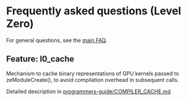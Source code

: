 <!---

Copyright (C) 2022 Intel Corporation

SPDX-License-Identifier: MIT

-->

# Frequently asked questions (Level Zero)

For general questions,
see the [main FAQ](https://github.com/intel/compute-runtime/blob/master/FAQ.md).

## Feature: l0_cache

Mechanism to cache binary representations of GPU kernels passed to zeModuleCreate(),
to avoid compilation overhead in subsequent calls. 

Detailed description in [programmers-guide/COMPILER_CACHE.md](https://github.com/intel/compute-runtime/blob/master/programmers-guide/COMPILER_CACHE.md)
